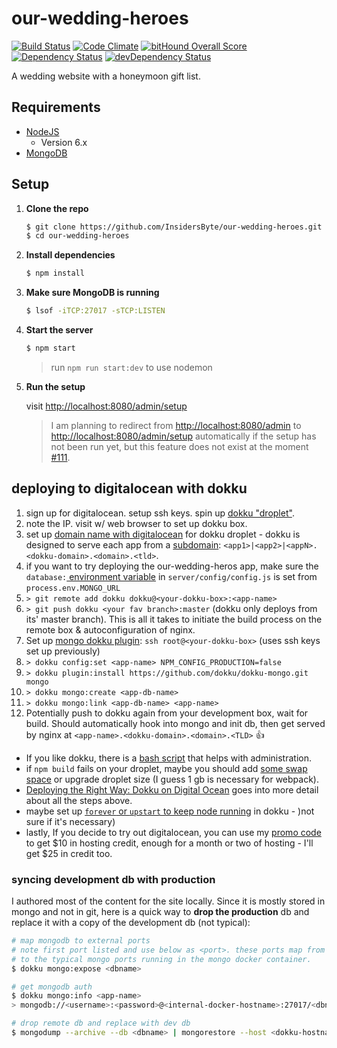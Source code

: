 # our-wedding-heroes

[![Build Status](https://travis-ci.org/InsidersByte/our-wedding-heroes.svg)](https://travis-ci.org/InsidersByte/our-wedding-heroes)
[![Code Climate](https://codeclimate.com/github/InsidersByte/honeymoon-gift-list/badges/gpa.svg)](https://codeclimate.com/github/InsidersByte/honeymoon-gift-list)
[![bitHound Overall Score](https://www.bithound.io/github/InsidersByte/our-wedding-heroes/badges/score.svg)](https://www.bithound.io/github/InsidersByte/our-wedding-heroes)  
[![Dependency Status](https://david-dm.org/insidersbyte/our-wedding-heroes.svg)](https://david-dm.org/insidersbyte/our-wedding-heroes)
[![devDependency Status](https://david-dm.org/insidersbyte/our-wedding-heroes/dev-status.svg)](https://david-dm.org/insidersbyte/our-wedding-heroes#info=devDependencies)

A wedding website with a honeymoon gift list.

## Requirements

* [NodeJS](https://nodejs.org/en/)
    * Version 6.x
* [MongoDB](https://www.mongodb.org/downloads)

## Setup

1.  **Clone the repo**

    ```bash
    $ git clone https://github.com/InsidersByte/our-wedding-heroes.git
    $ cd our-wedding-heroes
    ```

2. **Install dependencies**

    ```bash
    $ npm install
    ```

3. **Make sure MongoDB is running**

    ```bash
    $ lsof -iTCP:27017 -sTCP:LISTEN
    ```

4. **Start the server**

    ```bash
    $ npm start
    ```

    > run `npm run start:dev` to use nodemon

5.  **Run the setup**

    visit [http://localhost:8080/admin/setup](http://localhost:8080/admin/setup)

    > I am planning to redirect from [http://localhost:8080/admin](http://localhost:8080/admin) to [http://localhost:8080/admin/setup](http://localhost:8080/admin/setup) automatically if the setup has not been run yet, but this feature does not exist at the moment [#111](https://github.com/InsidersByte/our-wedding-heroes/issues/111).


## deploying to digitalocean with dokku


1. sign up for digitalocean. setup ssh keys. spin up [dokku "droplet"](https://www.digitalocean.com/features/one-click-apps/dokku/).
2. note the IP. visit w/ web browser to set up dokku box.
3. set up [domain name with digitalocean](https://cloud.digitalocean.com/networking#actions-domains) for dokku droplet - dokku is designed to serve each app from a [subdomain](http://dokku.viewdocs.io/dokku/dns/#using-a-sub-domain-myappmyserverexampletld): `<app1>|<app2>|<appN>.<dokku-domain>.<domain>.<tld>`.
4. if you want to try deploying the our-wedding-heros app, make sure the `database:`[ environment variable](https://github.com/100ideas/our-wedding-heroes/blob/develop/server/config/config.js#L4) in `server/config/config.js` is set from `process.env.MONGO_URL `
5. `> git remote add dokku dokku@<your-dokku-box>:<app-name>`
6. `> git push dokku <your fav branch>:master` (dokku only deploys from its' master branch). This is all it takes to initiate the build process on the remote box & autoconfiguration of nginx.
7. Set up [mongo dokku plugin](https://github.com/dokku/dokku-mongo): `ssh root@<your-dokku-box>` (uses ssh keys set up previously)
  1. ```> dokku config:set <app-name> NPM_CONFIG_PRODUCTION=false```
  2. ```> dokku plugin:install https://github.com/dokku/dokku-mongo.git mongo```
  3. ```> dokku mongo:create <app-db-name>```
  4. ```> dokku mongo:link <app-db-name> <app-name>```
8. Potentially push to dokku again from your development box, wait for build. Should automatically hook into mongo and init db, then get served by nginx at `<app-name>.<dokku-domain>.<domain>.<TLD>` 👍

- If you like dokku, there is a [bash script](http://dokku.viewdocs.io/dokku/community/clients/#bash-zsh-etc-dokku_clientsh) that helps with administration.
- if `npm build` fails on your droplet, maybe you should add [some swap space](https://codentrick.com/check-swap-file-to-prevent-npm-install-can-be-killed/) or upgrade droplet size (I guess 1 gb is necessary for webpack).
- [Deploying the Right Way: Dokku on Digital Ocean](https://www.andrewmunsell.com/blog/dokku-tutorial-digital-ocean/) goes into more detail about all the steps above.
- maybe set up [`forever` or `upstart` to keep node running](http://stackoverflow.com/a/26798229/957984) in dokku - )not sure if it's necessary)
- lastly, If you decide to try out digitalocean, you can use my [promo code](https://m.do.co/c/ae32ed44c587) to get $10 in hosting credit, enough for a month or two of hosting - I'll get $25 in credit too.


### syncing development db with production

I authored most of the content for the site locally. Since it is mostly stored in mongo and not in git, here is a quick way to **drop the production** db and replace it with a copy of the development db (not typical):

```bash
# map mongodb to external ports
# note first port listed and use below as <port>. these ports map from nginx
# to the typical mongo ports running in the mongo docker container.
$ dokku mongo:expose <dbname>

# get mongodb auth
$ dokku mongo:info <app-name>
> mongodb://<username>:<password>@<internal-docker-hostname>:27017/<dbname>

# drop remote db and replace with dev db
$ mongodump --archive --db <dbname> | mongorestore --host <dokku-hostname> --port <port> --username <username> --password <password> --drop --archive --db <dbname>
```
